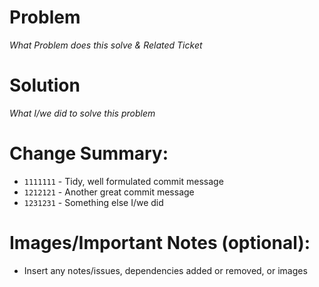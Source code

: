# Problem

*What Problem does this solve & Related Ticket*

# Solution

*What I/we did to solve this problem*

# Change Summary:

- `1111111` - Tidy, well formulated commit message
- `1212121` - Another great commit message
- `1231231` - Something else I/we did

# Images/Important Notes (optional):

- Insert any notes/issues, dependencies added or removed, or images
